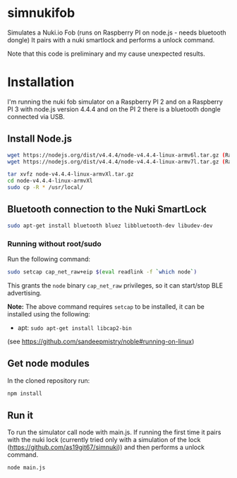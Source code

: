 # simnukifob
Simulates a Nuki.io Fob (runs on Raspberry PI on node.js - needs bluetooth dongle)
It pairs with a nuki smartlock and performs a unlock command.

Note that this code is preliminary and my cause unexpected results.

# Installation
I'm running the nuki fob simulator on a Raspberry PI 2 and on a Raspberry PI 3 with node.js version 4.4.4 and on the PI 2 there is a bluetooth dongle connected via USB.

## Install Node.js

```sh
wget https://nodejs.org/dist/v4.4.4/node-v4.4.4-linux-armv6l.tar.gz (Raspberry PI 2)
wget https://nodejs.org/dist/v4.4.4/node-v4.4.4-linux-armv7l.tar.gz (Raspberry PI 3)

tar xvfz node-v4.4.4-linux-armvXl.tar.gz
cd node-v4.4.4-linux-armvXl
sudo cp -R * /usr/local/
```
## Bluetooth connection to the Nuki SmartLock

```sh
sudo apt-get install bluetooth bluez libbluetooth-dev libudev-dev
```

### Running without root/sudo

Run the following command:

```sh
sudo setcap cap_net_raw+eip $(eval readlink -f `which node`)
```

This grants the ```node``` binary ```cap_net_raw``` privileges, so it can start/stop BLE advertising.

__Note:__ The above command requires ```setcap``` to be installed, it can be installed using the following:

 * apt: ```sudo apt-get install libcap2-bin```

(see https://github.com/sandeepmistry/noble#running-on-linux)

## Get node modules
In the cloned repository run:
```sh
npm install
```

## Run it
To run the simulator call node with main.js. If running the first time it pairs with the nuki lock (currently tried only with a simulation of the lock (https://github.com/as19git67/simnuki)) and then performs a unlock command.

```sh
node main.js
```
